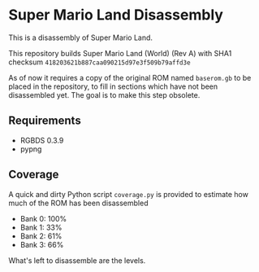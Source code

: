 # Super Mario Land Disassembly

This is a disassembly of Super Mario Land.

This repository builds Super Mario Land (World) (Rev A) with SHA1 checksum `418203621b887caa090215d97e3f509b79affd3e`

As of now it requires a copy of the original ROM named `baserom.gb` to be placed in the repository, to fill in sections which have not been disassembled yet. The goal is to make this step obsolete.

## Requirements

* RGBDS 0.3.9
* pypng

## Coverage

A quick and dirty Python script `coverage.py` is provided to estimate how much of the ROM has been disassembled

* Bank 0: 100%
* Bank 1: 33%
* Bank 2: 61%
* Bank 3: 66%

What's left to disassemble are the levels.
